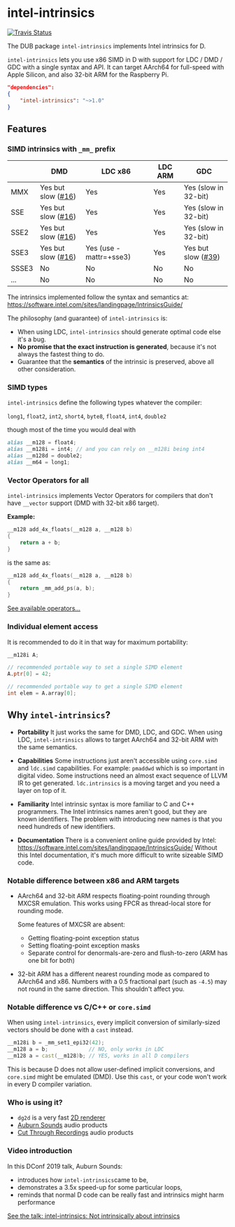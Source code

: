 
# intel-intrinsics

[![Travis Status](https://travis-ci.org/AuburnSounds/intel-intrinsics.svg?branch=master)](https://travis-ci.org/AuburnSounds/intel-intrinsics)

The DUB package `intel-intrinsics` implements Intel intrinsics for D.

`intel-intrinsics` lets you use x86 SIMD in D with support for LDC / DMD / GDC with a single syntax and API.
It can target AArch64 for full-speed with Apple Silicon, and also 32-bit ARM for the Raspberry Pi.

```json
"dependencies":
{
    "intel-intrinsics": "~>1.0"
}
```

## Features

### SIMD intrinsics with `_mm_` prefix

|       | DMD          | LDC x86                | LDC ARM          | GDC                  |
|-------|--------------|------------------------|----------------------|----------------------
| MMX   | Yes but slow ([#16](https://github.com/AuburnSounds/intel-intrinsics/issues/16)) | Yes                    | Yes | Yes (slow in 32-bit) |
| SSE   | Yes but slow ([#16](https://github.com/AuburnSounds/intel-intrinsics/issues/16)) | Yes                    | Yes | Yes (slow in 32-bit) |
| SSE2  | Yes but slow ([#16](https://github.com/AuburnSounds/intel-intrinsics/issues/16)) | Yes                    | Yes | Yes (slow in 32-bit) |
| SSE3  | Yes but slow ([#16](https://github.com/AuburnSounds/intel-intrinsics/issues/16)) | Yes (use -mattr=+sse3) | Yes | Yes but slow ([#39](https://github.com/AuburnSounds/intel-intrinsics/issues/39))  |
| SSSE3 | No           | No                     | No                   | No                   |             
| ...   | No           | No                     | No                   | No                   |

The intrinsics implemented follow the syntax and semantics at: https://software.intel.com/sites/landingpage/IntrinsicsGuide/

The philosophy (and guarantee) of `intel-intrinsics` is:
 - When using LDC, `intel-intrinsics` should generate optimal code else it's a bug.
 - **No promise that the exact instruction is generated**, because it's not always the fastest thing to do.
 - Guarantee that the **semantics** of the intrinsic is preserved, above all other consideration.

### SIMD types

`intel-intrinsics` define the following types whatever the compiler:

`long1`, `float2`, `int2`, `short4`, `byte8`, `float4`, `int4`, `double2`

though most of the time you would deal with
```d
alias __m128 = float4; 
alias __m128i = int4; // and you can rely on __m128i being int4
alias __m128d = double2;
alias __m64 = long1;
```

### Vector Operators for all

`intel-intrinsics` implements Vector Operators for compilers that don't have `__vector` support (DMD with 32-bit x86 target).

**Example:**
```d
__m128 add_4x_floats(__m128 a, __m128 b)
{
    return a + b;
}
```
is the same as:
```d
__m128 add_4x_floats(__m128 a, __m128 b)
{
    return _mm_add_ps(a, b);
}
```

[See available operators...](https://dlang.org/spec/simd.html#vector_op_intrinsics)


### Individual element access

It is recommended to do it in that way for maximum portability:
```d
__m128i A;

// recommended portable way to set a single SIMD element
A.ptr[0] = 42; 

// recommended portable way to get a single SIMD element
int elem = A.array[0];
```

## Why `intel-intrinsics`?

- **Portability** 
  It just works the same for DMD, LDC, and GDC.
  When using LDC, `intel-intrinsics` allows to target AArch64 and 32-bit ARM with the same semantics.

- **Capabilities**
  Some instructions just aren't accessible using `core.simd` and `ldc.simd` capabilities. For example: `pmaddwd` which is so important in digital video. Some instructions need an almost exact sequence of LLVM IR to get generated. `ldc.intrinsics` is a moving target and you need a layer on top of it.
  
- **Familiarity**
  Intel intrinsic syntax is more familiar to C and C++ programmers. 
The Intel intrinsics names  aren't good, but they are known identifiers.
The problem with introducing new names is that you need hundreds of new identifiers.

- **Documentation**
There is a convenient online guide provided by Intel:
https://software.intel.com/sites/landingpage/IntrinsicsGuide/
Without this Intel documentation, it's much more difficult to write sizeable SIMD code.


### Notable difference between x86 and ARM targets

- AArch64 and 32-bit ARM respects floating-point rounding through MXCSR emulation.
  This works using FPCR as thread-local store for rounding mode.

  Some features of MXCSR are absent:
  - Getting floating-point exception status
  - Setting floating-point exception masks
  - Separate control for denormals-are-zero and flush-to-zero (ARM has one bit for both)

- 32-bit ARM has a different nearest rounding mode as compared to AArch64 and x86. Numbers with a 0.5 fractional part (such as `-4.5`) may not round in the same direction. This shouldn't affect you.



### Notable difference vs C/C++ or `core.simd`

When using `intel-intrinsics`, every implicit conversion of similarly-sized vectors should be done with a `cast` instead.

```d
__m128i b = _mm_set1_epi32(42);
__m128 a = b;             // NO, only works in LDC
__m128 a = cast(__m128)b; // YES, works in all D compilers

```

This is because D does not allow user-defined implicit conversions, and `core.simd` might be emulated (DMD). Use this `cast`, or your code won't work in every D compiler variation.


### Who is using it?

- `dg2d` is a very fast [2D renderer](https://github.com/cerjones/dg2d)
- [Auburn Sounds](https://www.auburnsounds.com/) audio products
- [Cut Through Recordings](https://www.cutthroughrecordings.com/) audio products


### Video introduction

In this DConf 2019 talk, Auburn Sounds:
- introduces how `intel-intrinsics`came to be, 
- demonstrates a 3.5x speed-up for some particular loops,
- reminds that normal D code can be really fast and intrinsics might harm performance

[See the talk: intel-intrinsics: Not intrinsically about intrinsics](https://www.youtube.com/watch?v=cmswsx1_BUQ)
